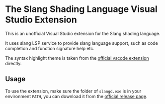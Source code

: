 # The Slang Shading Language Visual Studio Extension

This is an unofficial Visual Studio extension for the Slang shading language.

It uses slang LSP service to provide slang language support, such as code completion and function signature help etc.

The syntax highlight theme is taken from the [official vscode extension](https://github.com/shader-slang/slang-vscode-extension) directly.

## Usage

To use the extension, make sure the folder of `slangd.exe` is in your environment `PATH`,
you can download it from the [official release page](https://github.com/shader-slang/slang/releases).
